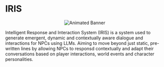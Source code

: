 # IRIS

<p align="center">
  <img src="https://64.media.tumblr.com/800f05a22ca5de17ef76815dbf948f8a/tumblr_o7ohznzqyN1qehrvso1_500.gif" alt="Animated Banner" />
</p>

Intelligent Response and Interaction System (IRIS) is a system used to generate emergent, dynamic and contextually aware dialogue and interactions for NPCs
using LLMs. Aiming to move beyond just static, pre-written lines by allowing NPCs to responsd contextually and adapt their conversations based on player interactions,
world events and character personalities.
